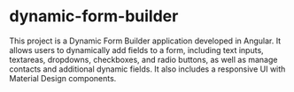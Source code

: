 # dynamic-form-builder
This project is a Dynamic Form Builder application developed in Angular. It allows users to dynamically add fields to a form, including text inputs, textareas, dropdowns, checkboxes, and radio buttons, as well as manage contacts and additional dynamic fields. It also includes a responsive UI with Material Design components.
